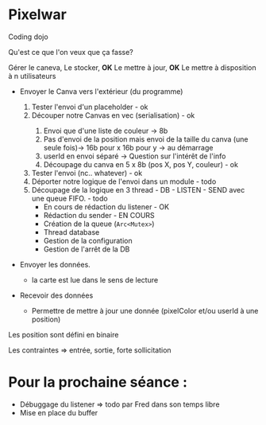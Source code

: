 # Pixelwar
Coding dojo

Qu'est ce que l'on veux que ça fasse?

Gérer le caneva,
Le stocker, **OK**
Le mettre à jour, **OK**
Le mettre à disposition à n utilisateurs
- Envoyer le Canva vers l'extérieur (du programme)
  1. Tester l'envoi d'un placeholder  - ok
  2. Découper notre Canvas en vec<u8> (serialisation) - ok
     1. Envoi que d'une liste de couleur -> 8b 
     2. Pas d'envoi de la position mais envoi de la taille du canva (une seule fois)-> 16b pour x 16b pour y -> au démarrage
     3. userId en envoi séparé -> Question sur l'intérêt de l'info
     4. Découpage du canva en 5 x 8b (pos X, pos Y, couleur) - ok
  3. Tester l'envoi (nc.. whatever) - ok
  4. Déporter notre logique de l'envoi dans un module - todo
  5. Découpage de la logique en 3 thread - DB - LISTEN - SEND avec une queue FIFO. - todo
      - En cours de rédaction du listener - OK
      - Rédaction du sender - EN COURS
      - Création de la queue (`Arc<Mutex>`)
      - Thread database
      - Gestion de la configuration
      - Gestion de l'arrêt de la DB


- Envoyer les données.
  - la carte est lue dans le sens de lecture

- Recevoir des données
  - Permettre de mettre à jour une donnée (pixelColor et/ou userId à une position)

Les position sont défini en binaire

Les contraintes => entrée, sortie, forte sollicitation

# Pour la prochaine séance :
- Débuggage du listener => todo par Fred dans son temps libre
- Mise en place du buffer